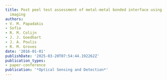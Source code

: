 ```yaml
---
title: Post peel test assessment of metal-metal bonded interface using hyperspectral
  imaging
authors:
- V. M. Papadakis
- Sofia
- R. M. Colijn
- J. J. Goedhart
- J. A. Poulis
- R. M. Groves
date: '2016-01-01'
publishDate: '2025-03-20T07:54:44.192262Z'
publication_types:
- paper-conference
publication: '*Optical Sensing and Detection*'
---
```

